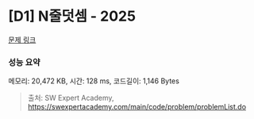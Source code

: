 # [D1] N줄덧셈 - 2025 

[문제 링크](https://swexpertacademy.com/main/code/problem/problemDetail.do?contestProbId=AV5QFZtaAscDFAUq) 

### 성능 요약

메모리: 20,472 KB, 시간: 128 ms, 코드길이: 1,146 Bytes



> 출처: SW Expert Academy, https://swexpertacademy.com/main/code/problem/problemList.do